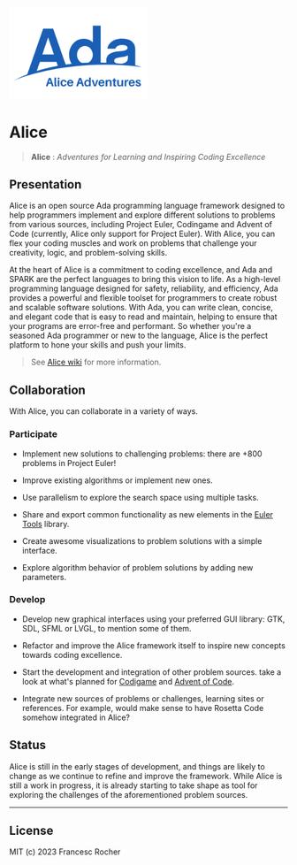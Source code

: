 <!--
[![Alire](https://img.shields.io/endpoint?url=https://alire.ada.dev/badges/alice.json)](https://alire.ada.dev/crates/alice.html)
[![Alire CI/CD](https://img.shields.io/endpoint?url=https://alire-crate-ci.ada.dev/badges/alice.json)](https://alire-crate-ci.ada.dev/crates/alice.html)
[![GitHub release](https://img.shields.io/github/release/rocher/alice.svg)](https://github.com/rocher/alice/releases/latest)
[![License](https://img.shields.io/github/license/rocher/alice.svg?color=blue)](https://github.com/rocher/alice/blob/master/LICENSE)
-->

<img src="img/Alice_Adventures.png" width="250" />

# Alice

> **Alice** : *Adventures for Learning and Inspiring Coding Excellence*

## Presentation

Alice is an open source Ada programming language framework designed to help
programmers implement and explore different solutions to problems from
various sources, including Project Euler, Codingame and Advent of Code
(currently, Alice only support for Project Euler). With Alice, you can flex
your coding muscles and work on problems that challenge your creativity,
logic, and problem-solving skills.

At the heart of Alice is a commitment to coding excellence, and Ada and SPARK
are the perfect languages to bring this vision to life. As a high-level
programming language designed for safety, reliability, and efficiency, Ada
provides a powerful and flexible toolset for programmers to create robust and
scalable software solutions. With Ada, you can write clean, concise, and
elegant code that is easy to read and maintain, helping to ensure that your
programs are error-free and performant. So whether you're a seasoned Ada
programmer or new to the language, Alice is the perfect platform to hone your
skills and push your limits.

> See [Alice wiki](https://github.com/rocher/Alice/wiki) for more
> information.

## Collaboration

With Alice, you can collaborate in a variety of ways.

### Participate

   * Implement new solutions to challenging problems: there are +800 problems
     in Project Euler!

   * Improve existing algorithms or implement new ones.

   * Use parallelism to explore the search space using multiple tasks.

   * Share and export common functionality as new elements in the [Euler
     Tools](https://github.com/rocher/euler_tools) library.

   * Create awesome visualizations to problem solutions with a simple
     interface.

   * Explore algorithm behavior of problem solutions by adding new
     parameters.

### Develop

   * Develop new graphical interfaces using your preferred GUI library: GTK,
     SDL, SFML or LVGL, to mention some of them.

   * Refactor and improve the Alice framework itself to inspire new concepts
     towards coding excellence.

   * Start the development and integration of other problem sources. take a
     look at what's planned for [Codigame](codingame/TODO.md) and [Advent of
     Code](advent_of_code/TODO.md).

   * Integrate new sources of problems or challenges, learning sites or
     references. For example, would make sense to have Rosetta Code somehow
     integrated in Alice?

## Status

Alice is still in the early stages of development, and things are likely to
change as we continue to refine and improve the framework. While Alice is
still a work in progress, it is already starting to take shape as tool for
exploring the challenges of the aforementioned problem sources.

---
## License
MIT (c) 2023 Francesc Rocher
